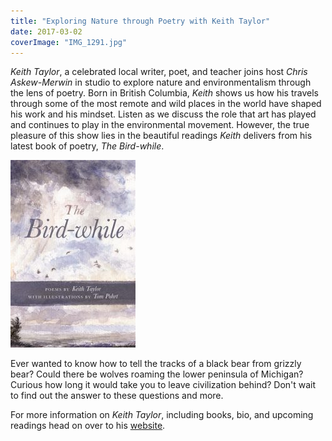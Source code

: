 ```yaml
---
title: "Exploring Nature through Poetry with Keith Taylor"
date: 2017-03-02
coverImage: "IMG_1291.jpg"
---
```


_Keith Taylor_, a celebrated local writer, poet, and teacher joins host _Chris Askew-Merwin_ in studio to explore nature and environmentalism through the lens of poetry. Born in British Columbia, _Keith_ shows us how his travels through some of the most remote and wild places in the world have shaped his work and his mindset. Listen as we discuss the role that art has played and continues to play in the environmental movement. However, the true pleasure of this show lies in the beautiful readings _Keith_ delivers from his latest book of poetry, _The Bird-while_.

[![](images/bird-while_1-200x300.jpg)](http://www.hotinhere.us/wp-content/uploads/2017/03/bird-while_1.jpg)

Ever wanted to know how to tell the tracks of a black bear from grizzly bear? Could there be wolves roaming the lower peninsula of Michigan? Curious how long it would take you to leave civilization behind? Don't wait to find out the answer to these questions and more.

For more information on _Keith Taylor_, including books, bio, and upcoming readings head on over to his [website](http://www.keithtaylorannarbor.com/).
